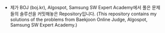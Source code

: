 * 제가 BOJ (boj.kr), Algospot, Samsung SW Expert Academy에서 풀은 문제들의 솔루션을 커밋해놓은 Repository입니다.
(This repository contains my solutions of the problems from Baekjoon Online Judge, Algospot, Samsung SW Expert Academy.)
